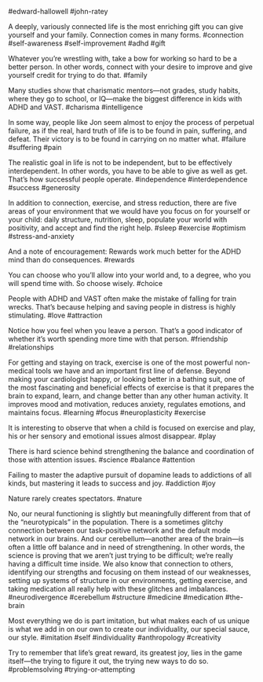 #edward-hallowell #john-ratey

A deeply, variously connected life is the most enriching gift you can give yourself and your family. Connection comes in many forms.
#connection #self-awareness #self-improvement #adhd #gift 

Whatever you’re wrestling with, take a bow for working so hard to be a better person. In other words, connect with your desire to improve and give yourself credit for trying to do that.
#family

Many studies show that charismatic mentors—not grades, study habits, where they go to school, or IQ—make the biggest difference in kids with ADHD and VAST.
 #charisma #intelligence 

In some way, people like Jon seem almost to enjoy the process of perpetual failure, as if the real, hard truth of life is to be found in pain, suffering, and defeat. Their victory is to be found in carrying on no matter what.
#failure #suffering #pain 

The realistic goal in life is not to be independent, but to be effectively interdependent. In other words, you have to be able to give as well as get. That’s how successful people operate.
#independence #interdependence #success #generosity 

In addition to connection, exercise, and stress reduction, there are five areas of your environment that we would have you focus on for yourself or your child: daily structure, nutrition, sleep, populate your world with positivity, and accept and find the right help.
#sleep #exercise #optimism #stress-and-anxiety 

And a note of encouragement: Rewards work much better for the ADHD mind than do consequences. #rewards

You can choose who you’ll allow into your world and, to a degree, who you will spend time with. So choose wisely.
#choice 

People with ADHD and VAST often make the mistake of falling for train wrecks. That’s because helping and saving people in distress is highly stimulating.
#love #attraction 

Notice how you feel when you leave a person. That’s a good indicator of whether it’s worth spending more time with that person.
#friendship #relationships 

For getting and staying on track, exercise is one of the most powerful non-medical tools we have and an important first line of defense. Beyond making your cardiologist happy, or looking better in a bathing suit, one of the most fascinating and beneficial effects of exercise is that it prepares the brain to expand, learn, and change better than any other human activity. It improves mood and motivation, reduces anxiety, regulates emotions, and maintains focus.
#learning #focus #neuroplasticity #exercise

It is interesting to observe that when a child is focused on exercise and play, his or her sensory and emotional issues almost disappear.
#play 

There is hard science behind strengthening the balance and coordination of those with attention issues.
#science #balance #attention

Failing to master the adaptive pursuit of dopamine leads to addictions of all kinds, but mastering it leads to success and joy.
#addiction #joy 

Nature rarely creates spectators.
#nature

No, our neural functioning is slightly but meaningfully different from that of the “neurotypicals” in the population. There is a sometimes glitchy connection between our task-positive network and the default mode network in our brains. And our cerebellum—another area of the brain—is often a little off balance and in need of strengthening. In other words, the science is proving that we aren’t just trying to be difficult; we’re really having a difficult time inside. We also know that connection to others, identifying our strengths and focusing on them instead of our weaknesses, setting up systems of structure in our environments, getting exercise, and taking medication all really help with these glitches and imbalances.
#neurodivergence #cerebellum #structure #medicine #medication #the-brain 

Most everything we do is part imitation, but what makes each of us unique is what we add in on our own to create our individuality, our special sauce, our style.
#imitation #self #individuality #anthropology #creativity 

Try to remember that life’s great reward, its greatest joy, lies in the game itself—the trying to figure it out, the trying new ways to do so.
#problemsolving #trying-or-attempting
